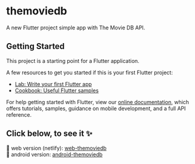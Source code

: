 # themoviedb

A new Flutter project simple app with The Movie DB API.

## Getting Started

This project is a starting point for a Flutter application.

A few resources to get you started if this is your first Flutter project:

- [Lab: Write your first Flutter app](https://flutter.dev/docs/get-started/codelab)
- [Cookbook: Useful Flutter samples](https://flutter.dev/docs/cookbook)

For help getting started with Flutter, view our
[online documentation](https://flutter.dev/docs), which offers tutorials,
samples, guidance on mobile development, and a full API reference.

## Click below, to see it :sparkles:

:pushpin: web version (netlify): [web-themoviedb](https://starlit-cajeta-13606f.netlify.app/#/)  
:pushpin: android version: [android-themoviedb](https://github.com/im-o/flutter-app-themoviedb/suites/8102889382/artifacts/350163806) 
